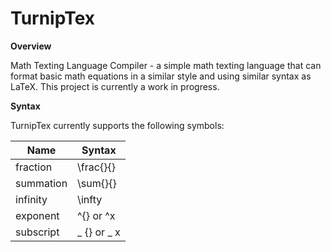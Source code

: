 # TurnipTex
**Overview**

Math Texting Language Compiler - a simple math texting language that can format basic math equations in a similar style and using similar syntax as LaTeX. This project is currently a work in progress.

**Syntax**

TurnipTex currently supports the following symbols:

| Name| Syntax |
|---|---|
| fraction | \frac{}{} |
| summation | \sum{}{} |
| infinity | \infty |
| exponent | <expr>^{} or <expr>^x |
| subscript | <expr> _ {} or <expr> _ x |
